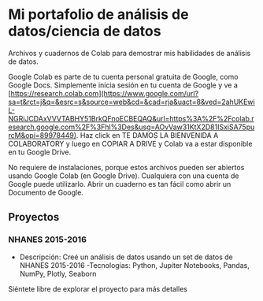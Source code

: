 # Mi portafolio de análisis de datos/ciencia de datos

Archivos y cuadernos de Colab para demostrar mis habilidades de análisis de datos.

Google Colab es parte de tu cuenta personal gratuita de Google, como Google Docs. Simplemente inicia sesión en tu cuenta de Google y ve a [https://research.colab.com](https://www.google.com/url?sa=t&rct=j&q=&esrc=s&source=web&cd=&cad=rja&uact=8&ved=2ahUKEwiL-NGRiJCDAxVVVTABHY51BrkQFnoECBEQAQ&url=https%3A%2F%2Fcolab.research.google.com%2F%3Fhl%3Des&usg=AOvVaw31KtX2D81ISxiSA75purcM&opi=89978449). Haz click en TE DAMOS LA BIENVENIDA A COLABORATORY y luego en COPIAR A DRIVE y Colab va a estar disponible en tu Google Drive. 

No requiere de instalaciones, porque estos archivos pueden ser abiertos usando Google Colab (en Google Drive). Cualquiera con una cuenta de Google puede utilizarlo. Abrir un cuaderno es tan fácil como abrir un Documento de Google.

## Proyectos

### NHANES 2015-2016

- Descripción: Creé un análisis de datos usando un set de datos de NHANES 2015-2016
-Tecnologías: Python, Jupiter Notebooks, Pandas, NumPy, Plotly, Seaborn

Siéntete libre de explorar el proyecto para más detalles
